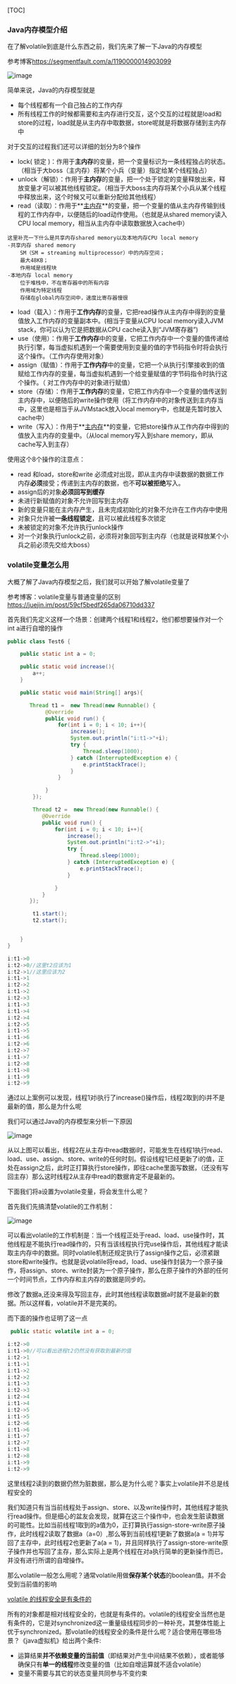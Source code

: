 [TOC]

### Java内存模型介绍

在了解volatile到底是什么东西之前，我们先来了解一下Java的内存模型

参考博客<https://segmentfault.com/a/1190000014903099>

[这篇博客总结的非常通俗易懂]: https://segmentfault.com/a/1190000014903099	"Java并发编程-volatile可见性的介绍"

![image](https://ws4.sinaimg.cn/large/005LymWFly1fzpkuw4ohkj30k406pdgp.jpg)

简单来说，Java的内存模型就是

+ 每个线程都有一个自己独占的工作内存
+ 所有线程工作的时候都需要和主内存进行交互，这个交互的过程就是load和store的过程，load就是从主内存中取数据，store呢就是将数据存储到主内存中

对于交互的过程我们还可以详细的划分为8个操作

- lock( 锁定 )：作用于**主内存**的变量，把一个变量标识为一条线程独占的状态。（相当于大boss（主内存）将某个小兵（变量）指定给某个线程独占）
- unlock（解锁）：作用于**主内存**的变量，把一个处于锁定的变量释放出来，释放变量才可以被其他线程锁定。（相当于大boss主内存将某个小兵从某个线程中释放出来，这个时候又可以重新分配给其他线程）
- read（读取）：作用于**<u>主内存</u>**的变量，把一个变量的值从主内存传输到线程的工作内存中，以便随后的load动作使用。（也就是从shared memory读入CPU local memory，相当从主内存中读取数据放入cache中）

```
这里补充一下什么是共享内存shared memory以及本地内存CPU local memory
-共享内存 shared memory 
    SM（SM = streaming multiprocessor）中的内存空间；
    最大48KB；
    作用域是线程块
-本地内存 local memory
    位于堆栈中，不在寄存器中的所有内容
    作用域为特定线程
    存储在global内存空间中，速度比寄存器慢很
```

- load（载入）：作用于**工作内存**的变量，它把read操作从主内存中得到的变量值放入工作内存的变量副本中。(相当于变量从CPU local memory读入JVM stack，你可以认为它是把数据从CPU cache读入到“JVM寄存器”)
- use（使用）：作用于**工作内存**中的变量，它把工作内存中一个变量的值传递给执行引擎，每当虚拟机遇到一个需要使用到变量的值的字节码指令时将会执行这个操作。（工作内存使用对象）
- assign（赋值）：作用于**工作内存**中的变量，它把一个从执行引擎接收到的值赋给工作内存的变量，每当虚拟机遇到一个给变量赋值的字节码指令时执行这个操作。（ 对工作内存中的对象进行赋值）
- store（存储）：作用于**工作内存**的变量，它把工作内存中一个变量的值传送到主内存中，以便随后的write操作使用（将工作内存中的对象传送到主内存当中，这里也是相当于从JVMstack放入local memory中，也就是先暂时放入cache中）
- write（写入）：作用于**<u>主内存</u>**的变量，它把store操作从工作内存中得到的值放入主内存的变量中。（从local memory写入到share memory，即从cache写入到主存）

使用这个8个操作的注意点：

- read 和load，store和write 必须成对出现，即从主内存中读数据的数据工作内存**必须**接受；传递到主内存的数据，也不**可以被拒绝**写入。
- assign后的对象**必须回写到缓存**
- 未进行新赋值的对象不允许回写到主内存
- 新的变量只能在主内存产生，且未完成初始化的对象不允许在工作内存中使用
- 对象只允许被**一条线程锁定**，且可以被此线程多次锁定
- 未被锁定的对象不允许执行unlock操作
- 对一个对象执行unlock之前，必须将对象回写到主内存（也就是说释放某个小兵之前必须先交给大boss）

### volatile变量怎么用

大概了解了Java内存模型之后，我们就可以开始了解volatile变量了

参考博客：volatile变量与普通变量的区别<https://juejin.im/post/59cf5bedf265da06710dd337>

[volatile变量与普通变量的区别]: https://juejin.im/post/59cf5bedf265da06710dd337

首先我们先定义这样一个场景：创建两个线程1和线程2，他们都想要操作对一个int a进行自增的操作

```java
public class Test6 {

    public static int a = 0;

    public static void increase(){
        a++;
    }

    public static void main(String[] args){

       Thread t1 =  new Thread(new Runnable() {
            @Override
            public void run() {
                for(int i = 0; i < 10; i++){
                    increase();
                    System.out.println("i:t1->"+i);
                    try {
                        Thread.sleep(1000);
                    } catch (InterruptedException e) {
                        e.printStackTrace();
                    }
                }

            }
        });

        Thread t2 =  new Thread(new Runnable() {
           @Override
           public void run() {
               for(int i = 0; i < 10; i++){
                   increase();
                   System.out.println("i:t2->"+i);
                   try {
                       Thread.sleep(1000);
                   } catch (InterruptedException e) {
                       e.printStackTrace();
                   }

               }
           }
       });

        t1.start();
        t2.start();


    }
}

```

```java
i:t1->0
i:t2->0//这里t2应该为1
i:t2->1//这里应该为2
i:t1->1
i:t2->2
i:t1->2
i:t2->3
i:t1->3
i:t1->4
i:t2->4
i:t2->5
i:t1->5
i:t1->6
i:t2->6
i:t2->7
i:t1->7
i:t2->8
i:t1->8
i:t1->9
i:t2->9
```

通过以上案例可以发现，线程1对i执行了increase()操作后，线程2取到的i并不是最新的值，那么是为什么呢

我们可以通过Java的内存模型来分析一下原因

![image](https://wx3.sinaimg.cn/large/005LymWFly1fzpnaadcgzj30gw0knq44.jpg)

从以上图可以看出，线程2在从主存中read数据i时，可能发生在线程1执行read、load、use、assign、store、write的任何时刻。假设线程1已经更新了i的值，正处在assign之后，此时正打算执行store操作，即往cache里面写数据，（还没有写回主存）那么这时线程2从主存中read的数据肯定不是最新的。

下面我们将a设置为volatile变量，将会发生什么呢？

首先我们先搞清楚volatile的工作机制：

![image](https://ws3.sinaimg.cn/large/005LymWFly1fzpnpsv37gj30hr0ku3zt.jpg)

可以看出volatile的工作机制是：当一个线程正处于read、load、use操作时，其他线程是不能执行read操作的，只有当该线程执行完use操作后，其他线程才能读取主内存中的数据。同时volatile机制还规定执行了assign操作之后，必须紧跟store和write操作。也就是说volatile将read，load、use操作封装为一个原子操作，将assign、store、write封装为一个原子操作，那么在原子操作的外部的任何一个时间节点，工作内存和主内存的数据是同步的。



修改了数据a,还没来得及写回主存，此时其他线程读取数据a时就不是最新的数据。所以这样看，volatile并不是完美的。

而下面的操作也证明了这一点

```java
 public static volatile int a = 0;
```

```java
i:t2->0
i:t1->0//可以看出进程t2仍然没有获取到最新的值
i:t2->1
i:t1->1
i:t1->2
i:t2->2
i:t1->3
i:t2->3
i:t2->4
i:t1->4
i:t2->5
i:t1->5
i:t2->6
i:t1->6
i:t1->7
i:t2->7
i:t1->8
i:t2->8
i:t1->9
i:t2->9
```

这里线程2读到的数据仍然为脏数据，那么是为什么呢？事实上volatile并不总是线程安全的

我们知道只有当当前线程处于assign、store、以及write操作时，其他线程才能执行read操作。但是细心的盆友会发现，就算在这三个操作中，也会发生脏读数据的可能性。比如当前线程1取到的a值为0，正打算执行assign-store-write原子操作，此时线程2读取了数据a（a=0）,那么等到当前线程1更新了数据a(a = 1)并写回了主存中，此时线程2也更新了a(a = 1)，并且同样执行了assign-store-write原子操作并也写回了主存，那么实际上是两个线程在对a执行简单的更新操作而已，并没有进行所谓的自增操作。

那么volatile一般怎么用呢？通常volatile用做**保存某个状态**的boolean值。并不会受到当前值的影响

[volatile 的线程安全是有条件的](https://juejin.im/post/59cf5bedf265da06710dd337)

所有的对象都是相对线程安全的，也就是有条件的。volatile的线程安全当然也是有条件的，它是对synchronized这一重量级线程同步的一种补充，其整体性能上优于synchronized。那volatile的线程安全的条件是什么呢？适合使用在哪些场景？《java虚拟机》给出两个条件: 

- 运算结果**并不依赖变量的当前值**（即结果对产生中间结果不依赖），或者能够确保只有**单一的线程**修改变量的值（比如自增运算就不适合volatile）
- 变量不需要与其它的状态变量共同参与不变约束